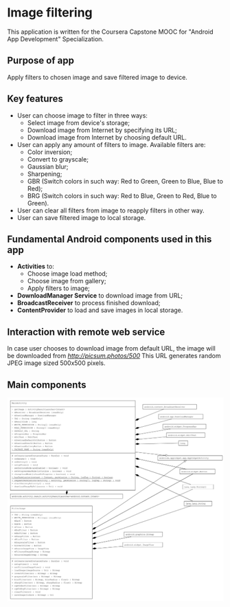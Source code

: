 # Image filtering
This application is written for the Coursera Capstone MOOC for "Android App Development" Specialization.

## Purpose of app
Apply filters to chosen image and save filtered image to device.

## Key features
- User can choose image to filter in three ways:
	- Select image from device's storage;
	- Download image from Internet by specifying its URL;
	- Download image from Internet by choosing default URL.
- User can apply any amount of filters to image. Available filters are:
	- Color inversion;
	- Convert to grayscale;
	- Gaussian blur;
	- Sharpening;
	- GBR (Switch colors in such way: Red to Green, Green to Blue, Blue to Red);
	- BRG (Switch colors in such way: Red to Blue, Green to Red, Blue to Green).
- User can clear all filters from image to reapply filters in other way.
- User can save filtered image to local storage.

## Fundamental Android components used in this app
- **Activities** to:
	- Choose image load method;
	- Choose image from gallery;
	- Apply filters to image;
- **DownloadManager Service** to download image from URL;
- **BroadcastReceiver** to process finished download;
- **ContentProvider** to load and save images in local storage.

## Interaction with remote web service
In case user chooses to download image from default URL, the image will be downloaded from *http://picsum.photos/500*
This URL generates random JPEG image sized 500x500 pixels.

## Main components
![](Diagram.png)